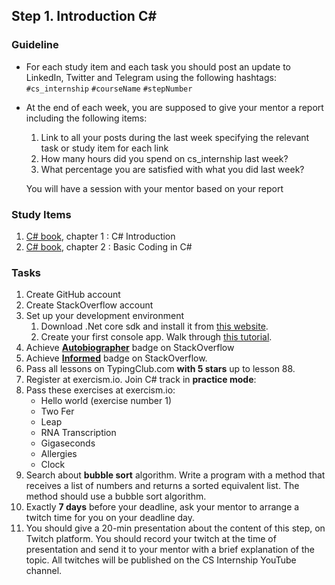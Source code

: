 ## Step 1. Introduction C#

### Guideline

- For each study item and each task you should post an update to LinkedIn, Twitter and Telegram using the following hashtags:
  `#cs_internship`
  `#courseName`
  `#stepNumber`

- At the end of each week, you are supposed to give your mentor a report including the following items:

  1. Link to all your posts during the last week specifying the relevant task or study item for each link
  2. How many hours did you spend on cs_internship last week?
  3. What percentage you are satisfied with what you did last week?

  You will have a session with your mentor based on your report

### Study Items <!-- omit in toc -->

1. [C# book](https://www.amazon.com/Programming-5-0-Building-Applications-Framework/dp/1449320414), chapter 1 : C# Introduction
2. [C# book](https://www.amazon.com/Programming-5-0-Building-Applications-Framework/dp/1449320414), chapter 2 : Basic Coding in C#

### Tasks <!-- omit in toc -->

1. Create GitHub account
2. Create StackOverflow account
3. Set up your development environment
   1. Download .Net core sdk and install it from [this website](https://dotnet.microsoft.com/download).
   2. Create your first console app. Walk through [this tutorial](https://dotnet.microsoft.com/learn/dotnet/hello-world-tutorial/install).
4. Achieve [**Autobiographer**](https://stackoverflow.com/help/badges/9/autobiographer) badge on StackOverflow
5. Achieve [**Informed**](https://stackoverflow.com/help/badges/2600/informed) badge on StackOverflow.
6. Pass all lessons on TypingClub.com **with 5 stars** up to lesson 88.
7. Register at exercism.io. Join C# track in **practice mode**:
8. Pass these exercises at exercism.io:
   - Hello world (exercise number 1)
   - Two Fer
   - Leap
   - RNA Transcription
   - Gigaseconds
   - Allergies
   - Clock
9. Search about **bubble sort** algorithm. Write a program with a method that receives a list of numbers and returns a sorted equivalent list. The method should use a bubble sort algorithm.
10. Exactly **7 days** before your deadline, ask your mentor to arrange a twitch time for you on your deadline day.
11. You should give a 20-min presentation about the content of this step, on Twitch platform. You should record your twitch at the time of presentation and send it to your mentor with a brief explanation of the topic. All twitches will be published on the CS Internship YouTube channel.
